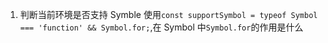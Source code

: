 1. 判断当前环境是否支持 Symble 使用`const supportSymbol = typeof Symbol === 'function' && Symbol.for;`,在 Symbol 中`Symbol.for`的作用是什么
   